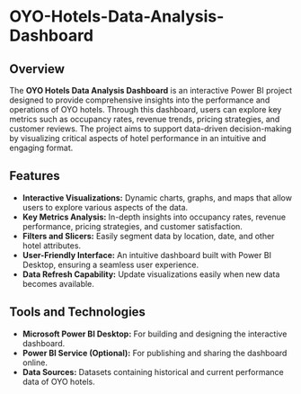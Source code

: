 # OYO-Hotels-Data-Analysis-Dashboard

## Overview

The **OYO Hotels Data Analysis Dashboard** is an interactive Power BI project designed to provide comprehensive insights into the performance and operations of OYO hotels. Through this dashboard, users can explore key metrics such as occupancy rates, revenue trends, pricing strategies, and customer reviews. The project aims to support data-driven decision-making by visualizing critical aspects of hotel performance in an intuitive and engaging format.

## Features

- **Interactive Visualizations:** Dynamic charts, graphs, and maps that allow users to explore various aspects of the data.
- **Key Metrics Analysis:** In-depth insights into occupancy rates, revenue performance, pricing strategies, and customer satisfaction.
- **Filters and Slicers:** Easily segment data by location, date, and other hotel attributes.
- **User-Friendly Interface:** An intuitive dashboard built with Power BI Desktop, ensuring a seamless user experience.
- **Data Refresh Capability:** Update visualizations easily when new data becomes available.

## Tools and Technologies

- **Microsoft Power BI Desktop:** For building and designing the interactive dashboard.
- **Power BI Service (Optional):** For publishing and sharing the dashboard online.
- **Data Sources:** Datasets containing historical and current performance data of OYO hotels.
